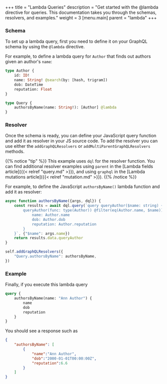 +++
title = "Lambda Queries"
description = "Get started with the @lambda directive for queries. This documentation takes you through the schemas, resolvers, and examples."
weight = 3
[menu.main]
    parent = "lambda"
+++

### Schema

To set up a lambda query, first you need to define it on your GraphQL schema by using the `@lambda` directive.

For example, to define a lambda query for `Author` that finds out authors given an author's `name`:

```graphql
type Author {
    id: ID!
    name: String! @search(by: [hash, trigram])
    dob: DateTime
    reputation: Float
}

type Query {
    authorsByName(name: String!): [Author] @lambda
}
```

### Resolver

Once the schema is ready, you can define your JavaScript query function and add it as resolver in your JS source code. 
To add the resolver you can use either the `addGraphQLResolvers` or `addMultiParentGraphQLResolvers` methods.

{{% notice "tip" %}}
This example uses `dql` for the resolver function. You can find additional resolver examples using `parent` in the [Lambda fields article]({{< relref "query.md" >}}), and using `graphql` in the [Lambda mutations article]({{< relref "mutation.md" >}}).
{{% /notice %}}

For example, to define the JavaScript `authorsByName()` lambda function and add it as resolver:

```javascript
async function authorsByName({args, dql}) {
    const results = await dql.query(`query queryAuthor($name: string) {
        queryAuthor(func: type(Author)) @filter(eq(Author.name, $name)) {
            name: Author.name
            dob: Author.dob
            reputation: Author.reputation
        }
    }`, {"$name": args.name})
    return results.data.queryAuthor
}

self.addGraphQLResolvers({
    "Query.authorsByName": authorsByName,
})
```

### Example

Finally, if you execute this lambda query

```graphql
query {
	authorsByName(name: "Ann Author") {
		name
		dob
		reputation
	}
}
```

You should see a response such as

```json
{
	"authorsByName": [
		{
			"name":"Ann Author",
			"dob":"2000-01-01T00:00:00Z",
			"reputation":6.6
		}
	]
}
```
